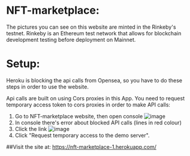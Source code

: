 # NFT-marketplace:

The pictures you can see on this website are minted in the Rinkeby's testnet. 
Rinkeby is an Ethereum test network that allows for blockchain development testing before deployment on Mainnet.

# Setup:

Heroku is blocking the api calls from Opensea, so you have to do these steps in order to use the website.

Api calls are built on using Cors proxies in this App. You need to request temporary access token to cors proxies in order to make API calls:


1. Go to NFT-marketplace website, then open console
![image](https://user-images.githubusercontent.com/86682573/150862475-2dcb507d-cfcc-4ae1-81c0-41868aa6f527.png)
2. In console there's error about blocked API calls (lines in red colour)
3. Click the link
![image](https://user-images.githubusercontent.com/86682573/150862044-f1fe617e-f46a-44a1-b958-47212b20e606.png)
4. Click "Request temporary access to the demo server".

##Visit the site at: https://nft-marketplace-1.herokuapp.com/

